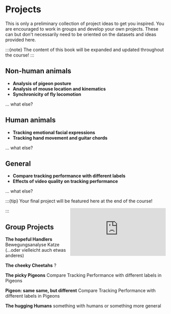 # Projects

This is only a preliminary collection of project ideas to get you inspired. You are encouraged to work in groups and develop your own projects. These can but don't necessarily need to be oriented on the datasets and ideas provided here.  


:::{note}
The content of this book will be expanded and updated throughout the course!
:::

## Non-human animals

* **Analysis of pigeon posture**
* **Analysis of mouse location and kinematics**
* **Synchronicity of fly locomotion**

... what else?


## Human animals

* **Tracking emotional facial expressions**
* **Tracking hand movement and guitar chords**

... what else?


## General

* **Compare tracking performance with different labels**
* **Effects of video quality on tracking performance**

... what else?

:::{tip} Your final project will be featured here at the end of the course! 
<iframe src="https://giphy.com/embed/s2qXK8wAvkHTO" width="300" frameBorder="0" class="giphy-embed" align="right"></iframe>
:::

## Group Projects

**The hopeful Handlers**
Bewegungsanalyse Katze (...oder vielleicht auch etwas anderes)

**The cheeky Cheetahs**
?

**The picky Pigeons**
Compare Tracking Performance with different labels in Pigeons

**Pigeon: same same, but different**
Compare Tracking Performance with different labels in Pigeons

**The hugging Humans**
something with humans or something more general 